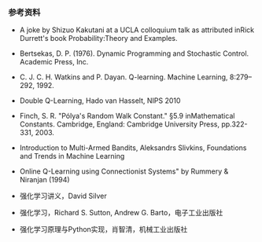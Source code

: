 
### 参考资料

- A joke by Shizuo Kakutani at a UCLA colloquium talk as attributed inRick Durrett's book Probability:Theory and Examples.

- Bertsekas, D. P. (1976). Dynamic Programming and Stochastic Control. Academic Press, Inc.

- C. J. C. H. Watkins and P. Dayan. Q-learning. Machine Learning, 8:279–292, 1992.

- Double Q-Learning, Hado van Hasselt, NIPS 2010

- Finch, S. R. "Pólya's Random Walk Constant." §5.9 inMathematical Constants. Cambridge, England: Cambridge University Press, pp.322-331, 2003.

- Introduction to Multi-Armed Bandits, Aleksandrs Slivkins, Foundations and Trends in Machine Learning

- Online Q-Learning using Connectionist Systems" by Rummery & Niranjan (1994)

- 强化学习讲义，David Silver

- 强化学习，Richard S. Sutton, Andrew G. Barto，电子工业出版社

- 强化学习原理与Python实现，肖智清，机械工业出版社
